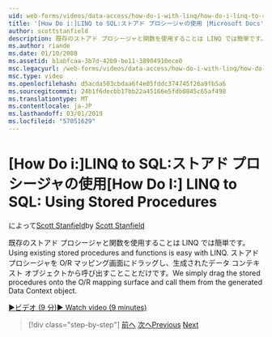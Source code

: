 ```yaml
---
uid: web-forms/videos/data-access/how-do-i-with-linq/how-do-i-linq-to-sql-using-stored-procedures
title: '[How Do i:]LINQ to SQL:ストアド プロシージャの使用 |Microsoft Docs'
author: scottstanfield
description: 既存のストアド プロシージャと関数を使用することは LINQ では簡単です。 単にストアド プロシージャを O/R マッピング画面にドラッグし、ge から呼び出すこと.
ms.author: riande
ms.date: 01/10/2008
ms.assetid: b1abfcaa-3b7d-42b9-be11-38904910ece0
msc.legacyurl: /web-forms/videos/data-access/how-do-i-with-linq/how-do-i-linq-to-sql-using-stored-procedures
msc.type: video
ms.openlocfilehash: d5acda503cbdaa6f4e05fddc374745f26a9fb5a6
ms.sourcegitcommit: 24b1f6decbb17bb22a45166e5fdb0845c65af498
ms.translationtype: MT
ms.contentlocale: ja-JP
ms.lasthandoff: 03/01/2019
ms.locfileid: "57051629"
---
```

<a name="how-do-i-linq-to-sql-using-stored-procedures"></a><span data-ttu-id="76b5b-104">[How Do i:]LINQ to SQL:ストアド プロシージャの使用</span><span class="sxs-lookup"><span data-stu-id="76b5b-104">[How Do I:] LINQ to SQL: Using Stored Procedures</span></span>
====================
<span data-ttu-id="76b5b-105">によって[Scott Stanfield](https://github.com/scottstanfield)</span><span class="sxs-lookup"><span data-stu-id="76b5b-105">by [Scott Stanfield](https://github.com/scottstanfield)</span></span>

<span data-ttu-id="76b5b-106">既存のストアド プロシージャと関数を使用することは LINQ では簡単です。</span><span class="sxs-lookup"><span data-stu-id="76b5b-106">Using existing stored procedures and functions is easy with LINQ.</span></span> <span data-ttu-id="76b5b-107">ストアド プロシージャを O/R マッピング画面にドラッグし、生成されたデータ コンテキスト オブジェクトから呼び出すことことだけです。</span><span class="sxs-lookup"><span data-stu-id="76b5b-107">We simply drag the stored procedures onto the O/R mapping surface and call them from the generated Data Context object.</span></span>

[<span data-ttu-id="76b5b-108">&#9654;ビデオ (9 分)</span><span class="sxs-lookup"><span data-stu-id="76b5b-108">&#9654; Watch video (9 minutes)</span></span>](https://channel9.msdn.com/Blogs/ASP-NET-Site-Videos/how-do-i-linq-to-sql-using-stored-procedures)

> [!div class="step-by-step"]
> <span data-ttu-id="76b5b-109">[前へ](how-do-i-linq-to-sql-custom-linqdatasource.md)
> [次へ](how-do-i-linq-to-sql-updating-with-stored-procedures.md)</span><span class="sxs-lookup"><span data-stu-id="76b5b-109">[Previous](how-do-i-linq-to-sql-custom-linqdatasource.md)
[Next](how-do-i-linq-to-sql-updating-with-stored-procedures.md)</span></span>

